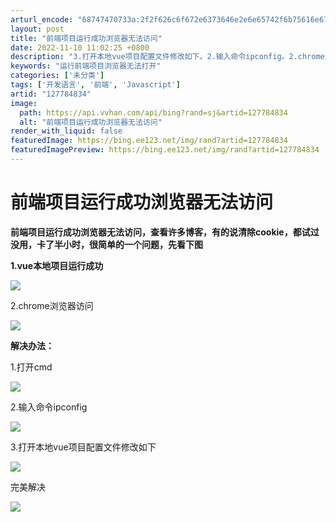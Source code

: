 ```yaml
---
arturl_encode: "68747470733a:2f2f626c6f672e6373646e2e6e65742f6b75616e675f6e752f:61727469636c652f64657461696c732f313237373834383334"
layout: post
title: "前端项目运行成功浏览器无法访问"
date: 2022-11-10 11:02:25 +0800
description: "3.打开本地vue项目配置文件修改如下。2.输入命令ipconfig。2.chrome浏览器访问。_"
keywords: "运行前端项目浏览器无法打开"
categories: ['未分类']
tags: ['开发语言', '前端', 'Javascript']
artid: "127784834"
image:
  path: https://api.vvhan.com/api/bing?rand=sj&artid=127784834
  alt: "前端项目运行成功浏览器无法访问"
render_with_liquid: false
featuredImage: https://bing.ee123.net/img/rand?artid=127784834
featuredImagePreview: https://bing.ee123.net/img/rand?artid=127784834
---
```


# 前端项目运行成功浏览器无法访问

**前端项目运行成功浏览器无法访问，查看许多博客，有的说清除cookie，都试过没用，卡了半小时，很简单的一个问题，先看下图**

**1.vue本地项目运行成功**

![](https://i-blog.csdnimg.cn/blog_migrate/8c35fefa4759e408e06297be32b7778a.png)

2.chrome浏览器访问

![](https://i-blog.csdnimg.cn/blog_migrate/a742210e8d4e5fb5dd9b6ade6fd67be6.png)

**解决办法：**

1.打开cmd

![](https://i-blog.csdnimg.cn/blog_migrate/ff0cc0d24ed72d7f3c0513b523649f3e.png)

2.输入命令ipconfig

![](https://i-blog.csdnimg.cn/blog_migrate/7273a00afa77c0fd690695bcbe56d7b9.png)

3.打开本地vue项目配置文件修改如下

![](https://i-blog.csdnimg.cn/blog_migrate/fc22881a0fbc8ed0ee2be95c5b6d8e1d.png)

完美解决

![](https://i-blog.csdnimg.cn/blog_migrate/dfcd3f1666c025f1e1cb7e9cf06818de.png)